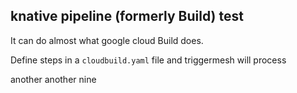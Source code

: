## knative pipeline (formerly Build) test

It can do almost what google cloud Build does.

Define steps in a `cloudbuild.yaml` file and triggermesh will process

another another nine
